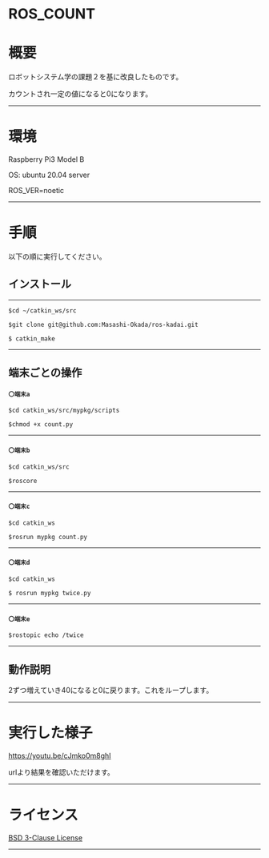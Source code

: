 # ROS_COUNT

# 概要

ロボットシステム学の課題２を基に改良したものです。

カウントされ一定の値になると0になります。
***

# 環境

Raspberry Pi3 Model B

OS: ubuntu 20.04 server

ROS_VER=noetic
***
# 手順
以下の順に実行してください。

 ## インストール
---

```
$cd ~/catkin_ws/src

$git clone git@github.com:Masashi-Okada/ros-kadai.git

$ catkin_make
```
***




## 端末ごとの操作

#### `〇端末a`


```
$cd catkin_ws/src/mypkg/scripts

$chmod +x count.py 
```
***

#### `〇端末b`

```
$cd catkin_ws/src

$roscore
```
***

#### `〇端末c`
```
$cd catkin_ws

$rosrun mypkg count.py
```
***

#### `〇端末d`
```
$cd catkin_ws

$ rosrun mypkg twice.py
```
***

#### `〇端末e`
```
$rostopic echo /twice
```
***

## 動作説明

2ずつ増えていき40になると0に戻ります。これをループします。
***

# 実行した様子

https://youtu.be/cJmko0m8ghI

urlより結果を確認いただけます。
***
# ライセンス

[BSD 3-Clause License](https://github.com/Masashi-Okada/ros-kadai/blob/master/LICENSE)
***

